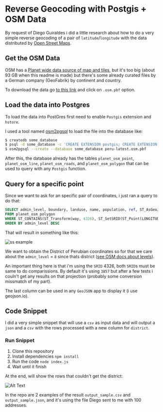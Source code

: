 # Reverse Geocoding with Postgis + OSM Data

By request of Diego Guiraldes i did a little research about how to do a very simple reverse geocoding of a pair of `latitude`/`longitude` with the data distributed by [Open Street Maps](https://www.openstreetmap.org/).

## Get the OSM Data

OSM has a [Planet wide data source of map and tiles](https://planet.openstreetmap.org/), but it's too big (about 93 GB when this readme is made) but there's some already curated files by a German company (GeoFabrik) by continent and country.

To download the data go [to this link](https://download.geofabrik.de/south-america.html) and click on `.osm.pbf` option.

## Load the data into Postgres

To load the data into PostGres first need to enable `Postgis` extension and `hstore`.

I used a tool named [osm2pgsql](https://github.com/openstreetmap/osm2pgsql) to load the file into the database like:

```bash
$ createdb some_database
$ psql -d some_database -c 'CREATE EXTENSION postgis; CREATE EXTENSION hstore;'
$ osm2pgsql --create --database some_database peru-latest.osm.pbf
```

After this, the database already has the tables `planet_osm_point`, `planet_osm_line`, `planet_osm_roads`, and `planet_osm_polygon` that can be used to query with any `Postgis` function.

## Query for a specific point

Since we want to ask for an specific pair of coordinates, i just ran a query to do that:

```sql
SELECT admin_level, boundary, landuse, name, population, ref, ST_AsGeoJSON(ST_Transform(way, 4326))
FROM planet_osm_polygon
WHERE ST_CONTAINS(ST_Transform(way, 4326), ST_SetSRID(ST_Point(LONGITUDE, LATITUDE), 4326))
ORDER BY admin_level DESC
```

That will result in something like this:

![ss example](https://i.ibb.co/GsytjYB/Captura-de-Pantalla-2020-11-16-a-la-s-20-00-10.png)

We want to obtain the District of Perubian coordinates so for that we care about the `admin_level` = `8` since thats district ([see OSM docs about levels](https://wiki.openstreetmap.org/wiki/Tag:boundary%3Dadministrative)).

An important thing here is that i'm using the `SRID` 4326, both `SRID`s must be same to do comparissions. By default it's using `3857` but after a few tests i couln't get any results on that projection (probably some conversion missmatch of my part).

The last column can be used in any `GeoJSON` app to display it (i use geojson.io).

## Code Snippet

I did a very simple snippet that will use a `csv` as input data and will output a `json` and a `csv` with the rows processed with a new column for `district`.


### Run Snippet

1. Clone this repository
2. Install dependencies `npm install`
3. Run the code `node index.js`
4. Wait until it finish

At the end, will show the rows that couldn't get the district:

![Alt Text](http://g.recordit.co/WyKhcCsLN4.gif)

In the repo are 2 examples of the result `output_sample.csv` and `output_sample.json`, and it's using the file Diego sent to me with 100 addresses.
